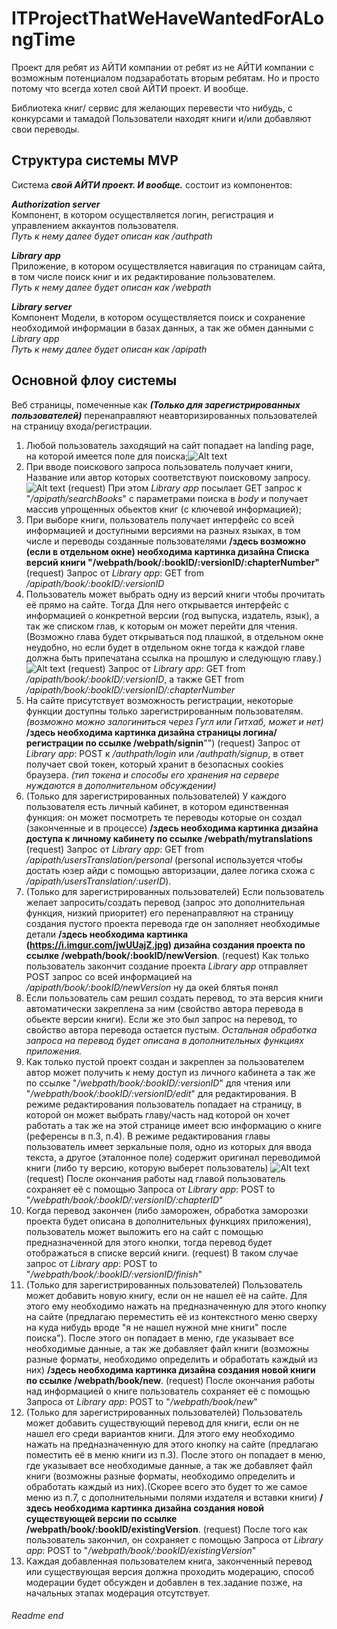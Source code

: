 # ITProjectThatWeHaveWantedForALongTime
Проект для ребят из АЙТИ компании от ребят из не АЙТИ компании с возможным потенциалом подзаработать вторым ребятам. Но и просто потому что всегда хотел свой АЙТИ проект. И вообще.

Библиотека книг/ сервис для желающих перевести что нибудь, с конкурсами и тамадой Пользователи находят книги и/или добавляют свои переводы.

## Структура системы MVP
Система **_свой АЙТИ проект. И вообще._** состоит из компонентов:

__*Authorization server*__  
Компонент, в котором осуществляется логин, регистрация и управлением аккаунтов пользователя.  
*Путь к нему далее будет описан как /authpath*

__*Library app*__  
Приложение, в котором осуществляется навигация по страницам сайта, в том числе поиск книг и их редактирование пользователем.  
*Путь к нему далее будет описан как /webpath*

__*Library server*__  
Компонент Модели, в котором осуществляется поиск и сохранение необходимой информации в базах данных, а так же  обмен данными с *Library app*  
*Путь к нему далее будет описан как /apipath*


## Основной флоу системы
Веб страницы, помеченные как ***(Только для зарегистрированных пользователей)*** перенаправляют неавторизированных пользователей на страницу входа/регистрации.

1. Любой пользователь заходящий на сайт попадает на landing page, на которой имеется поле для поиска;![Alt text](https://i.imgur.com/frCfljS.jpg "/webpath")
2. При вводе поискового запроса пользователь получает книги, Название или автор которых соответствуют поисковому запросу. ![Alt text](https://i.imgur.com/yxcfl3e.jpg "/webpath?some-search-query") (request) При этом *Library app* посылает GET запрос к "*/apipath/searchBooks*" с параметрами поиска в *body* и получает массив упрощенных обьектов книг (c ключевой информацией);
3. При выборе книги, пользователь получает интерфейс со всей информацией и доступными версиями на разных языках, в том числе и переводы созданные пользователями **/здесь возможно (если в отдельном окне) необходима картинка дизайна Списка версий книги "/webpath/book/:bookID/:versionID/:chapterNumber"**  (request) Запрос от *Library app*: GET from */apipath/book/:bookID/:versionID*
4. Пользователь может выбрать одну из версий книги чтобы прочитать её прямо на сайте. Тогда Для него открывается интерфейс с информацией о конкретной версии (год выпуска, издатель, язык), а так же списком глав, к которым он может перейти для чтения. (Возможно глава будет открываться под плашкой, в отдельном окне неудобно, но если будет в отдельном окне тогда к каждой главе должна быть припечатана ссылка на прошлую и следующую главу.) ![Alt text](https://i.imgur.com/kawKidh.jpg "/webpath/book/:bookID/:versionId") (request) Запрос от *Library app*: GET from */apipath/book/:bookID/:versionID*, а также GET from */apipath/book/:bookID/:versionID/:chapterNumber*
5. На сайте присутствует возможность регистрации, некоторые функции доступны только зарегистрированным пользователям. _(возможно можно залогиниться через Гугл или Гитхаб, может и нет)_ **/здесь необходима картинка дизайна страницы логина/регистрации по ссылке /webpath/signin**"") (request) Запрос от *Library app*: POST к */authpath/login* или */authpath/signup*, в ответ получает свой токен, который хранит в безопасных cookies браузера. _(тип токена и способы его хранения на сервере нуждаются в дополнительном обсуждении)_
6. (Только для зарегистрированных пользователей) У каждого пользователя есть личный кабинет, в котором единственная функция: он может посмотреть те переводы которые он создал (законченные и в процессе) **/здесь необходима картинка дизайна доступа к личному кабинету по ссылке /webpath/mytranslations** (request) Запрос от *Library app*: GET from */apipath/usersTranslation/personal* (personal используется чтобы достать юзер айди с помощью авторизации, далее логика схожа с */apipath/usersTranslation/:userID*).
7. (Только для зарегистрированных пользователей) Если пользователь желает запросить/создать перевод (запрос это дополнительная функция, низкий приоритет) его перенаправляют на страницу создания пустого проекта перевода где он заполняет необходимые детали  **/здесь необходима картинка (https://i.imgur.com/jwUUajZ.jpg) дизайна создания проекта по ссылке /webpath/book/:bookID/newVersion**. (request) Как только пользователь закончит создание проекта *Library app* отправляет POST запрос со всей информацией на */apipath/book/:bookID/newVersion* ну да окей блятья понял
8. Если пользователь сам решил создать перевод, то эта версия книги автоматически закреплена за ним (свойство автора перевода в обьекте версии книги). Если же это был запрос на перевод, то свойство автора перевода остается пустым. *Остальная обработка запроса на перевод будет описана в дополнительных функциях приложения.*
9. Как только пустой проект создан и закреплен за пользователем автор может получить к нему доступ из личного кабинета а так же по ссылке "*/webpath/book/:bookID/:versionID*" для чтения или "*/webpath/book/:bookID/:versionID/edit*" для редактирования. В режиме редактирования пользователь попадает на страницу, в которой он может выбрать главу/часть над которой он хочет работать  а так же на этой странице имеет всю информацию о книге (референсы в п.3, п.4). В режиме редактирования главы пользователь имеет зеркальные поля, одно из которых для ввода текста, а другое (эталонное поле) содержит оригинал переводимой книги (либо ту версию, которую выберет пользователь) ![Alt text](https://i.imgur.com/EX4Gf0U.jpg "/webpath/book/:bookID/:versionID/edit") (request) После окончания работы над главой пользователь сохраняет её с помощью Запроса от *Library app*: POST  to "*/webpath/book/:bookID/:versionID/:chapterID*"
10. Когда перевод закончен (либо заморожен, обработка заморозки проекта будет описана в дополнительных функциях приложения), пользователь может выложить его на сайт с помощью предназначенной для этого кнопки, тогда перевод будет отображаться в списке версий книги. (request) В таком случае запрос от *Library app*: POST  to "*/webpath/book/:bookID/:versionID/finish*"  
11. (Только для зарегистрированных пользователей) Пользователь может добавить новую книгу, если он не нашел её на сайте. Для этого ему необходимо нажать на предназначенную для этого кнопку на сайте (предлагаю переместить её из контекстного меню сверху на куда нибудь вроде "я не нашел нужной мне книги" после поиска"). После этого он попадает в меню, где указывает все необходимые данные, а так же добавляет файл книги (возможны разные форматы, необходимо определить и обработать каждый из них) **/здесь необходима картинка дизайна создания новой книги по ссылке /webpath/book/new**.  (request) После окончания работы над информацией о книге пользователь сохраняет её с помощью Запроса от *Library app*: POST  to "*/webpath/book/new*"
12. (Только для зарегистрированных пользователей) Пользователь может добавить существующий перевод для книги, если он не нашел его среди вариантов книги. Для этого ему необходимо нажать на предназначенную для этого кнопку на сайте (предлагаю поместить её в меню книги  из п.3). После этого он попадает в меню, где указывает все необходимые данные, а так же добавляет файл книги (возможны разные форматы, необходимо определить и обработать каждый из них).(Скорее всего это будет то же самое меню из п.7, с дополнительными полями издателя и вставки книги) **/здесь необходима картинка дизайна создания новой существующей версии по ссылке /webpath/book/:bookID/existingVersion**. (request) После того как пользователь закончил, он сохраняет с помощью Запроса от *Library app*: POST  to "*/webpath/book/:bookID/existingVersion*"
13. Каждая добавленная пользователем книга, законченный перевод или существующая версия должна проходить модерацию, способ модерации будет обсужден и добавлен в тех.задание позже, на начальных этапах модерация отсутствует.

###### Readme end